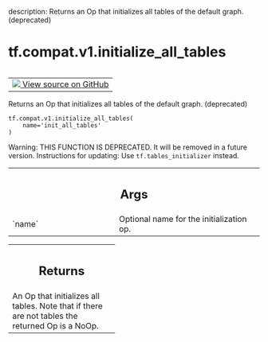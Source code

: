 description: Returns an Op that initializes all tables of the default graph. (deprecated)

<div itemscope itemtype="http://developers.google.com/ReferenceObject">
<meta itemprop="name" content="tf.compat.v1.initialize_all_tables" />
<meta itemprop="path" content="Stable" />
</div>

# tf.compat.v1.initialize_all_tables

<!-- Insert buttons and diff -->

<table class="tfo-notebook-buttons tfo-api nocontent" align="left">
<td>
  <a target="_blank" href="https://github.com/tensorflow/tensorflow/blob/r2.3/tensorflow/python/ops/lookup_ops.py#L52-L64">
    <img src="https://www.tensorflow.org/images/GitHub-Mark-32px.png" />
    View source on GitHub
  </a>
</td>
</table>



Returns an Op that initializes all tables of the default graph. (deprecated)

<pre class="devsite-click-to-copy prettyprint lang-py tfo-signature-link">
<code>tf.compat.v1.initialize_all_tables(
    name='init_all_tables'
)
</code></pre>



<!-- Placeholder for "Used in" -->

Warning: THIS FUNCTION IS DEPRECATED. It will be removed in a future version.
Instructions for updating:
Use `tf.tables_initializer` instead.

<!-- Tabular view -->
 <table class="responsive fixed orange">
<colgroup><col width="214px"><col></colgroup>
<tr><th colspan="2"><h2 class="add-link">Args</h2></th></tr>

<tr>
<td>
`name`
</td>
<td>
Optional name for the initialization op.
</td>
</tr>
</table>



<!-- Tabular view -->
 <table class="responsive fixed orange">
<colgroup><col width="214px"><col></colgroup>
<tr><th colspan="2"><h2 class="add-link">Returns</h2></th></tr>
<tr class="alt">
<td colspan="2">
An Op that initializes all tables.  Note that if there are
not tables the returned Op is a NoOp.
</td>
</tr>

</table>

